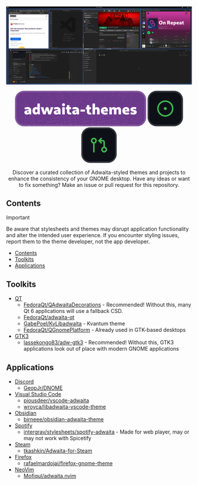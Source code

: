<div align="center">

![Preview of various themed apps along with Nautilus file manager for reference](https://raw.githubusercontent.com/intergrav/adwaita-themes/main/.github/static/preview-no-card.png)

[![adwaita-themes](/.github/static/header.svg)](https://github.com/intergrav/adwaita-themes) [![issues](/.github/static/issues.svg)](https://github.com/intergrav/adwaita-themes/issues) [![pull requests](/.github/static/prs.svg)](https://github.com/intergrav/adwaita-themes/pulls)

Discover a curated collection of Adwaita-styled themes and projects to enhance the consistency of your GNOME desktop. Have any ideas or want to fix something? Make an issue or pull request for this repository.

</div>

## Contents

> [!IMPORTANT]
> Be aware that stylesheets and themes may disrupt application functionality and alter the intended user experience. If you encounter styling issues, report them to the theme developer, not the app developer.

- [Contents](#contents)
- [Toolkits](#toolkits)
- [Applications](#applications)

## Toolkits

- [QT](https://www.qt.io/)
  - [FedoraQt/QAdwaitaDecorations](https://github.com/FedoraQt/QAdwaitaDecorations) - Recommended! Without this, many Qt 6 applications will use a fallback CSD.
  - [FedoraQt/adwaita-qt](https://github.com/FedoraQt/adwaita-qt)
  - [GabePoel/KvLibadwaita](https://github.com/GabePoel/KvLibadwaita) - Kvantum theme
  - [FedoraQt/QGnomePlatform](https://github.com/FedoraQt/QGnomePlatform) - Already used in GTK-based desktops
- [GTK3](https://docs.gtk.org/gtk3/)
  - [lassekongo83/adw-gtk3](https://github.com/lassekongo83/adw-gtk3) - Recommended! Without this, GTK3 applications look out of place with modern GNOME applications

## Applications

- [Discord](https://discord.com/)
  - [GeopJr/DNOME](https://github.com/GeopJr/DNOME)
- [Visual Studio Code](https://code.visualstudio.com/)
  - [piousdeer/vscode-adwaita](https://github.com/piousdeer/vscode-adwaita)
  - [wroyca/libadwaita-vscode-theme](https://github.com/wroyca/libadwaita-vscode-theme)
- [Obsidian](https://obsidian.md/)
  - [birneee/obsidian-adwaita-theme](https://github.com/birneee/obsidian-adwaita-theme)
- [Spotify](https://open.spotify.com)
  - [intergrav/stylesheets/spotify-adwaita](https://github.com/intergrav/stylesheets/tree/main/spotify-adwaita) - Made for web player, may or may not work with Spicetify
- [Steam](steampowered.com)
  - [tkashkin/Adwaita-for-Steam](https://github.com/tkashkin/Adwaita-for-Steam)
- [Firefox](https://www.mozilla.org/en-US/firefox/new/)
  - [rafaelmardojai/firefox-gnome-theme](https://github.com/rafaelmardojai/firefox-gnome-theme)
- [NeoVim](https://github.com/neovim/neovim)
  - [Mofiqul/adwaita.nvim](https://github.com/Mofiqul/adwaita.nvim)
